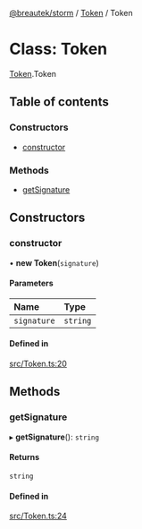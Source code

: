 [@breautek/storm](../README.md) / [Token](../modules/Token.md) / Token

# Class: Token

[Token](../modules/Token.md).Token

## Table of contents

### Constructors

- [constructor](Token.Token-1.md#constructor)

### Methods

- [getSignature](Token.Token-1.md#getsignature)

## Constructors

### constructor

• **new Token**(`signature`)

#### Parameters

| Name | Type |
| :------ | :------ |
| `signature` | `string` |

#### Defined in

[src/Token.ts:20](https://github.com/breautek/storm/blob/0825061/src/Token.ts#L20)

## Methods

### getSignature

▸ **getSignature**(): `string`

#### Returns

`string`

#### Defined in

[src/Token.ts:24](https://github.com/breautek/storm/blob/0825061/src/Token.ts#L24)
